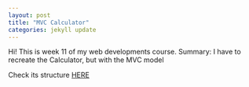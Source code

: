 ```yaml
---
layout: post
title: "MVC Calculator"
categories: jekyll update
---
```


Hi! This is week 11 of my web developments course.
Summary: I have to recreate the Calculator, but with the MVC model

Check its structure [HERE](https://github.com/manhdung20112000/manhdung20112000.github.io/tree/master/bt-w11)